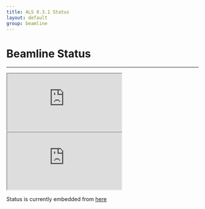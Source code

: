 ```yaml
---
title: ALS 8.3.1 Status
layout: default
group: beamline
---
```


# Beamline Status

---

<div class="embed-responsive embed-responsive-4by3">
		<iframe class="embed-responsive-item" src="http://als.lbl.gov/beam-status/" scrolling="yes"></iframe>
</div>

<div class="embed-responsive embed-responsive-4by3">
		<iframe class="embed-responsive-item" src="http://bl831.als.lbl.gov/~mcfuser/" scrolling="yes"></iframe>
</div>


Status is currently embedded from [here](http://bl831.als.lbl.gov/~mcfuser/)
